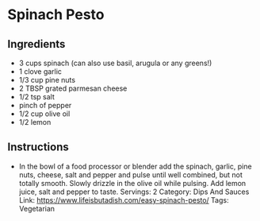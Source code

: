 # Spinach Pesto
## Ingredients
- 3 cups spinach (can also use basil, arugula or any greens!)
- 1 clove garlic
- 1/3 cup pine nuts
- 2 TBSP grated parmesan cheese
- 1/2 tsp salt
- pinch of pepper
- 1/2 cup olive oil
- 1/2 lemon
## Instructions
- In the bowl of a food processor or blender add the spinach, garlic, pine nuts, cheese, salt and pepper and pulse until well combined, but not totally smooth. Slowly drizzle in the olive oil while pulsing. Add lemon juice, salt and pepper to taste.
Servings: 2
Category: Dips And Sauces
Link: https://www.lifeisbutadish.com/easy-spinach-pesto/
Tags: Vegetarian

